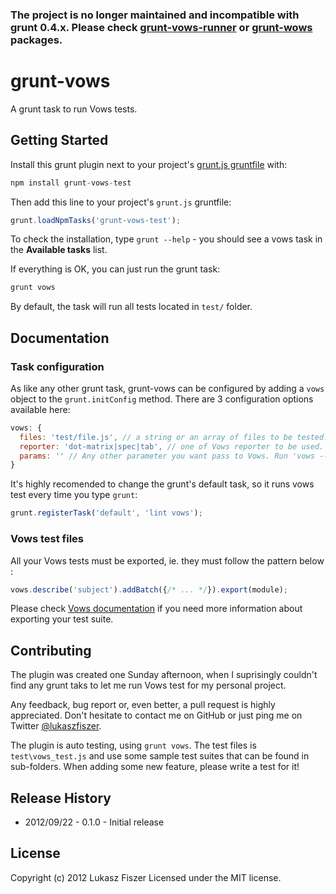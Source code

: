 ### The project is no longer maintained and incompatible with grunt 0.4.x. Please check [grunt-vows-runner](https://github.com/goalzen/grunt-vows-runner) or [grunt-wows](https://github.com/CMTegner/grunt-vows) packages.


# grunt-vows

A grunt task to run Vows tests.

## Getting Started
Install this grunt plugin next to your project's [grunt.js gruntfile][getting_started] with:

```javascript
npm install grunt-vows-test
```

Then add this line to your project's `grunt.js` gruntfile:

```javascript
grunt.loadNpmTasks('grunt-vows-test');
```

To check the installation, type `grunt --help` - you should see a vows task in the **Available tasks** list.

If everything is OK, you can just run the grunt task:

```javascript
grunt vows
```
By default, the task will run all tests located in `test/` folder.

[grunt]: https://github.com/cowboy/grunt
[getting_started]: https://github.com/cowboy/grunt/blob/master/docs/getting_started.md

## Documentation

### Task configuration

As like any other grunt task, grunt-vows can be configured by adding a `vows`
object to the `grunt.initConfig` method. There are 3 configuration options available here:

```javascript
vows: {
  files: 'test/file.js', // a string or an array of files to be tested. Default: test/*.js
  reporter: 'dot-matrix|spec|tab', // one of Vows reporter to be used. Default: dot-matrix
  params: '' // Any other parameter you want pass to Vows. Run 'vows --help' to see the full list.
}
```

It's highly recomended to change the grunt's default task, so it runs vows test every time you type `grunt`:

```javascript
grunt.registerTask('default', 'lint vows');
```

### Vows test files

All your Vows tests must be exported, ie. they must follow the pattern below :

```javascript
vows.describe('subject').addBatch({/* ... */}).export(module);
```

Please check [Vows documentation](http://vowsjs.org/#-running-a-suite) if you need more information about exporting your test suite.


## Contributing
The plugin was created one Sunday afternoon, when I suprisingly couldn't find any grunt taks to let me run Vows test for my personal project.

Any feedback, bug report or, even better, a pull request is highly appreciated. Don't hesitate to contact me on GitHub or just ping me on Twitter [@lukaszfiszer](http://twitter.com/lukaszfiszer).

The plugin is auto testing, using ``grunt vows``. The test files is ``test\vows_test.js`` and use some sample test suites that can be found in sub-folders. When adding some new feature, please write a test for it!

## Release History

* 2012/09/22 - 0.1.0 - Initial release

## License
Copyright (c) 2012 Lukasz Fiszer
Licensed under the MIT license.
